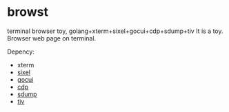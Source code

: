 # browst
terminal browser toy, golang+xterm+sixel+gocui+cdp+sdump+tiv
It is a toy. Browser web page on terminal.

Depency:
- xterm
- [sixel](https://github.com/saitoha/libsixel)
- [gocui](https://github.com/jroimartin/gocui)
- [cdp](https://github.com/mafredri/cdp)
- [sdump](https://github.com/uobikiemukot/sdump)
- [tiv](https://github.com/stefanhaustein/TerminalImageViewer)
